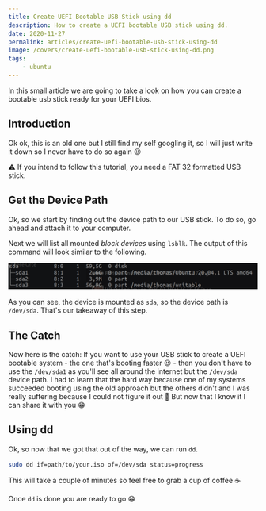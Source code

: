 ```yaml
---
title: Create UEFI Bootable USB Stick using dd
description: How to create a UEFI bootable USB stick using dd.
date: 2020-11-27
permalink: articles/create-uefi-bootable-usb-stick-using-dd
image: /covers/create-uefi-bootable-usb-stick-using-dd.png
tags: 
    - ubuntu
---
```


In this small article we are going to take a look on how you can create a bootable usb stick ready for your UEFI bios.

<!-- more -->

## Introduction

Ok ok, this is an old one but I still find my self googling it, so I will just write it down so I never have to do so again 😉

⚠ If you intend to follow this tutorial, you need a FAT 32 formatted USB stick.

## Get the Device Path

Ok, so we start by finding out the device path to our USB stick. To do so, go ahead and attach it to your computer.

Next we will list all mounted _block devices_ using `lsblk`. The output of this command will look similar to the following.

![List of devices](./device-list.png)

As you can see, the device is mounted as `sda`, so the device path is `/dev/sda`. That's our takeaway of this step.

## The Catch

Now here is the catch: If you want to use your USB stick to create a UEFI bootable system - the one that's booting faster 😉 - then you don't have to use the `/dev/sda1` as you'll see all around the internet but the `/dev/sda` device path. 
I had to learn that the hard way because one of my systems succeeded booting using the old approach but the others didn't and I was really suffering because I could not figure it out 🤯 But now that I know it I can share it with you 😁

## Using dd

Ok, so now that we got that out of the way, we can run `dd`.

```bash
sudo dd if=path/to/your.iso of=/dev/sda status=progress
```

This will take a couple of minutes so feel free to grab a cup of coffee ☕

Once `dd` is done you are ready to go 😁